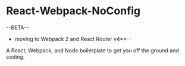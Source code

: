 # React-Webpack-NoConfig
--BETA--
 - moving to Webpack 2 and React Router v4**--

A React, Webpack, and Node boilerplate to get you off the ground and coding. 
